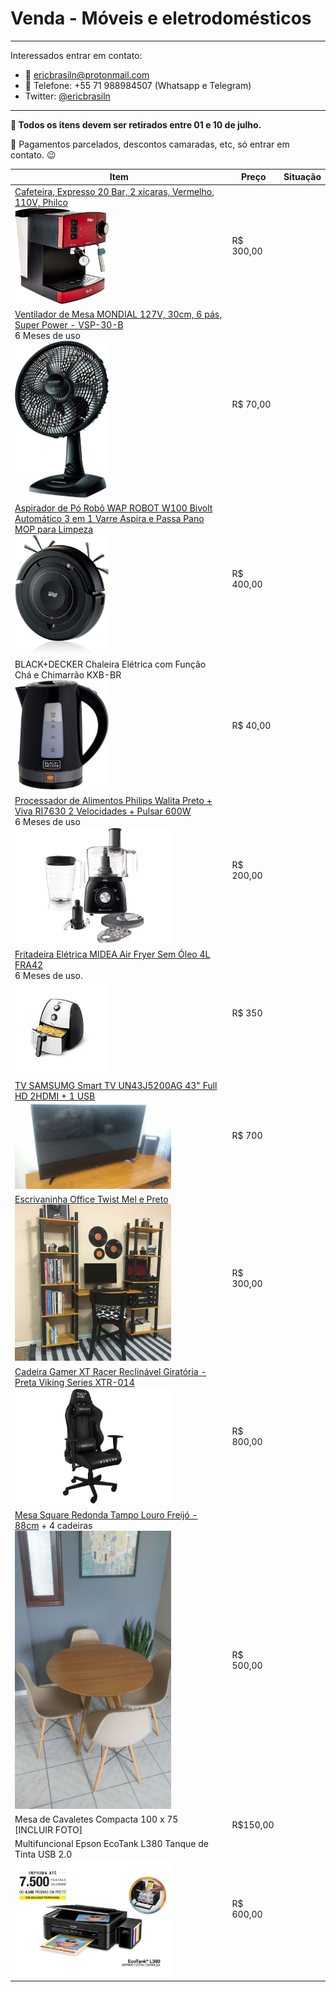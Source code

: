 # Venda - Móveis e eletrodomésticos

---

Interessados entrar em contato:

- :e-mail: ericbrasiln@protonmail.com
- :vibration_mode: Telefone: +55 71 988984507 (Whatsapp e Telegram)
- Twitter: [@ericbrasiln](https://twitter.com/ericbrasiln)

---

**:calendar: Todos os itens devem ser retirados entre 01 e 10 de julho.**

:money_with_wings: Pagamentos parcelados, descontos camaradas, etc, só entrar em contato. :wink:

| Item                                                                                                                                                                                                                                                                                                                                                                                                                                                                                                                                                    | Preço     | Situação |
| ------------------------------------------------------------------------------------------------------------------------------------------------------------------------------------------------------------------------------------------------------------------------------------------------------------------------------------------------------------------------------------------------------------------------------------------------------------------------------------------------------------------------------------------------------- | --------- | -------- |
| [Cafeteira, Expresso 20 Bar, 2 xicaras, Vermelho, 110V, Philco](https://philco.com.br/cafeteira-philco-expresso-20-bar-inox-red/p) <br /><img src="imgs/cafeteira.jpg" width="150"/>                                                                                                                                                                                                                                                                                                                                                                    | R$ 300,00 |          |
| [Ventilador de Mesa MONDIAL 127V, 30cm, 6 pás, Super Power - VSP-30-B](https://www.amazon.com.br/Ventilador-Mesa-MONDIAL-Super-Power/dp/B09B16LRD1?th=1) <br />6 Meses de uso<br /><img title="" src="imgs/ventilador.jpg" alt="" width="150">                                                                                                                                                                                                                                                                                                          | R$ 70,00  |          |
| [Aspirador de Pó Robô WAP ROBOT W100 Bivolt Automático 3 em 1 Varre Aspira e Passa Pano MOP para Limpeza](https://www.amazon.com.br/Aspirador-WAP-Bivolt-Autom%C3%A1tico-Inteligente/dp/B0849PHXW1/ref=sr_1_5?__mk_pt_BR=%C3%85M%C3%85%C5%BD%C3%95%C3%91&crid=2YS6WU275NHRY&keywords=Aspirador+de+P%C3%B3+Rob%C3%B4+WAP+ROBOT+W100+Bivolt&qid=1655923695&sprefix=aspirador+de+p%C3%B3+rob%C3%B4+wap+robot+w100+bivolt+%2Caps%2C578&sr=8-5&ufe=app_do%3Aamzn1.fos.25548f35-0de7-44b3-b28e-0f56f3f96147)<br /><img src="imgs/bot.jpg" width="150" />      | R$ 400,00 |          |
| BLACK+DECKER Chaleira Elétrica com Função Chá e Chimarrão KXB-BR <br /><img src="imgs/chaleira.jpg" width="150" />                                                                                                                                                                                                                                                                                                                                                                                                                                      | R$ 40,00  |          |
| [Processador de Alimentos Philips Walita Preto + Viva RI7630 2 Velocidades + Pulsar 600W](http://www.magazineluiza.com.br/busca/214515700/)<br />6 Meses de uso<br /><img src="imgs/processador.webp" width="250" />                                                                                                                                                                                                                                                                                                                                    | R$ 200,00 |          |
| [Fritadeira Elétrica MIDEA Air Fryer Sem Óleo 4L FRA42](https://www.amazon.com.br/Fritadeira-Midea-Liva-Branco-Preto/dp/B075XMBJXJ/ref=sr_1_3?__mk_pt_BR=%C3%85M%C3%85%C5%BD%C3%95%C3%91&crid=1786F729SBQKE&keywords=Fritadeira%2BEl%C3%A9trica%2BMIDEA%2BAir%2BFryer%2BSem%2B%C3%93leo%2B4L&qid=1655923761&sprefix=fritadeira%2Bel%C3%A9trica%2Bmidea%2Bair%2Bfryer%2Bsem%2B%C3%B3leo%2B4l%2Caps%2C325&sr=8-3&ufe=app_do%3Aamzn1.fos.25548f35-0de7-44b3-b28e-0f56f3f96147&th=1)<br />6 Meses de uso.<br /><img src="imgs/airfryer.webp" width="150" /> | R$ 350    |          |
| [TV SAMSUMG Smart TV UN43J5200AG 43" Full HD 2HDMI + 1 USB](https://www.samsung.com/br/support/model/UN43J5200AGXZD)<br /><img src="imgs/TV.jpg" width="250" />                                                                                                                                                                                                                                                                                                                                                                                         | R$ 700    |          |
| [Escrivaninha Office Twist Mel e Preto](https://www.tadah.com.br/escrivaninha-office-twist-mel-e-preto)<br /><img src="imgs/estante-sala.jpg" width="250" />                                                                                                                                                                                                                                                                                                                                                                                            | R$ 300,00 |          |
| [Cadeira Gamer XT Racer Reclinável Giratória - Preta Viking Series XTR-014](https://www.magazineluiza.com.br/cadeira-gamer-xt-racer-reclinavel-giratoria-preta-viking-series-xtr-014/p/226915000/mo/mecg/)<br /><img src="imgs/cadeira.webp" width="250" />                                                                                                                                                                                                                                                                                             | R$ 800,00 |          |
| [Mesa Square Redonda Tampo Louro Freijó - 88cm](https://www.magazineluiza.com.br/mesa-de-jantar-square-redonda-tampo-louro-freijo-88cm-abra-casa/p/kd6akfj9f1/mo/mjav/) + 4 cadeiras<br /> <img src="imgs/mesa.jpg" width="250" />                                                                                                                                                                                                                                                                                                                      | R$ 500,00 |          |
| Mesa de Cavaletes Compacta 100 x 75<br />[INCLUIR FOTO]                                                                                                                                                                                                                                                                                                                                                                                                                                                                                                 | R$150,00  |          |
| Multifuncional Epson EcoTank L380 Tanque de Tinta USB 2.0<br /><img src="imgs/print.webp" width="250" />                                                                                                                                                                                                                                                                                                                                                                                                                                                | R$ 600,00 |          |
